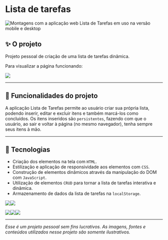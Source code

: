 # Lista de tarefas
![Montagens com a aplicação web Lista de Tarefas em uso na versão mobile e desktop](https://github.com/user-attachments/assets/0bf4963c-45c4-46c5-a359-e1147643f535)

## ✨ O projeto

Projeto pessoal de criação de uma lista de tarefas dinâmica.

Para visualizar a página funcionando: 

<a href="https://https://lucasjdantas.github.io/lista-de-tarefas/" target="_blank"><img loading="lazy" src="https://img.shields.io/badge/GitHub%20Pages-222222?style=for-the-badge&logo=github%20Pages&logoColor=white" target="_blank"></a>

<hr>

## 🔨 Funcionalidades do projeto

A aplicação Lista de Tarefas permite ao usuário criar sua própria lista, podendo inserir, editar e excluir itens e também marcá-los como concluídos. 
Os itens inseridos são `persistentes`, fazendo com que o usuário, ao sair e voltar à página (no mesmo navegador), tenha sempre seus itens à mão.

<hr>

## 🚀 Tecnologias
- Criação dos elementos na tela com `HTML`.
- Estilização e aplicação de responsividade aos elementos com `CSS`.
- Construção de elementos dinâmicos através da manipulação do DOM com `JavaScript`.
- Utilização de elementos `CRUD` para tornar a lista de tarefas interativa e dinâmica.
- Armazenamento de dados da lista de tarefas na `localStorage`.

<img loading="laz" src="https://img.shields.io/badge/VSCode-0078D4?style=for-the-badge&logo=visual%20studio%20code&logoColor=white"><img loading="lazy" src="https://img.shields.io/badge/Figma-F24E1E?style=for-the-badge&logo=figma&logoColor=white">

<img loading="lazy" src="https://img.shields.io/badge/HTML5-E34F26?style=for-the-badge&logo=html5&logoColor=white"><img loading="lazy" src="https://img.shields.io/badge/CSS3-1572B6?style=for-the-badge&logo=css3&logoColor=white"><img loading="lazy" src="https://img.shields.io/badge/JavaScript-323330?style=for-the-badge&logo=javascript&logoColor=F7DF1E">

<hr>

*Esse é um projeto pessoal sem fins lucrativos. As imagens, fontes e conteúdos utilizados nesse projeto são somente ilustrativos.*


